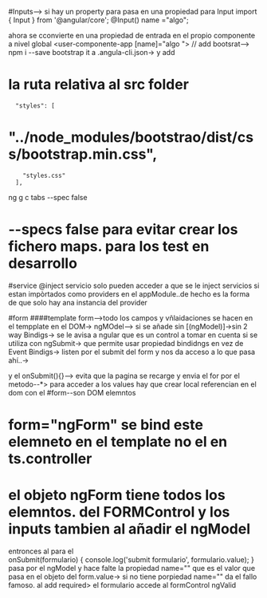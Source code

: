 #Inputs-->
si hay un property para pasa en una propiedad para Input
import { Input } from '@angular/core';
@Input()  name ="algo";

ahora se cconvierte en una propiedad de entrada en el propio componente a nivel global
<user-componente-app  [name]="algo "><user-componente-app>
//
add bootsrat-->
npm i --save bootstrap
it a .angula-cli.json-> y add  
# la ruta relativa al src folder
      "styles": [
#        "../node_modules/bootstrao/dist/css/bootstrap.min.css",
        "styles.css"
      ],



ng g c tabs --spec false
# --specs false  para evitar crear los fichero maps. para los test en desarrollo  

#service
 @inject
 servicio solo pueden acceder a que se le inject servicios si estan impòrtados como providers en el 
 appModule..de hecho es la forma de que solo hay ana instancia del provider

 #form
 ####template form-->todo los campos y vñlaidaciones se hacen en el tempplate en el DOM->
 ngMOdel--> si se añade sin [(ngModel)]->sin 2 way Bindigs-> se le avisa a ngular que es un control
 a tomar en cuenta si se utiliza con ngSubmit->
 que permite usar propiedad bindidngs en vez de Event Bindigs->
 listen por el submit del form y nos da acceso a lo que pasa ahí..->
 <form (ngSubmit)="onSubmit()"> y el onSubmit(){}--> evita que la pagina se recarge y envia el for por
el metodo--*>
para acceder a los values hay que crear local referencian en el dom con el #form--son DOM elemntos 

# form="ngForm" se bind este elemneto en el template no el en ts.controller
# el objeto ngForm tiene todos los elemntos. del FORMControl y los inputs tambien al añadir el ngModel
entronces al para el  
onSubmit(formulario) {
    console.log('submit formulario', formulario.value);
  }
pasa por el ngModel y hace falte la propiedad name="" que es el valor que pasa en el objeto del 
form.value-> si no tiene porpiedad name="" da el fallo famoso.
 al add required>
 el formulario accede al formControl ngValid

 